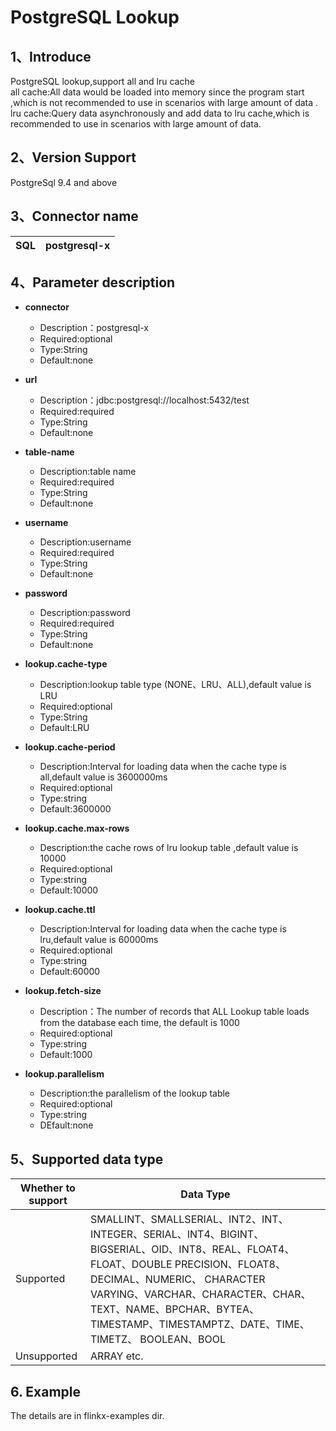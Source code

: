 # PostgreSQL Lookup

## 1、Introduce
PostgreSQL lookup,support all and lru cache<br />
all cache:All data would be loaded into memory since the program start ,which is not recommended to use in scenarios with large amount of data .<br />
lru cache:Query data asynchronously and  add data to lru cache,which is recommended to use in scenarios with large amount of data.

## 2、Version Support
PostgreSql 9.4 and above


## 3、Connector name
| SQL | postgresql-x |
| --- | --- |

## 4、Parameter description
- **connector**
    - Description：postgresql-x
    - Required:optional
    - Type:String
    - Default:none
        <br />

- **url**
    - Description：jdbc:postgresql://localhost:5432/test
    - Required:required
    - Type:String
    - Default:none
        <br />

- **table-name**
    - Description:table name
    - Required:required
    - Type:String
    - Default:none
      <br />

- **username**
    - Description:username
    - Required:required
    - Type:String
    - Default:none
      <br />

- **password**
    - Description:password
    - Required:required
    - Type:String
    - Default:none
      <br />

- **lookup.cache-type**
    - Description:lookup table type (NONE、LRU、ALL),default value is LRU
    - Required:optional
    - Type:String
    - Default:LRU
      <br />

- **lookup.cache-period**
    - Description:Interval for loading data when the cache type is all,default value is 3600000ms
    - Required:optional
    - Type:string
    - Default:3600000
      <br />

- **lookup.cache.max-rows**
    - Description:the cache rows of lru lookup table ,default value is 10000
    - Required:optional
    - Type:string
    - Default:10000
      <br />

- **lookup.cache.ttl**
    - Description:Interval for loading data when the cache type is lru,default value is 60000ms
    - Required:optional
    - Type:string
    - Default:60000
      <br />

- **lookup.fetch-size**
    - Description：The number of records that ALL Lookup table loads from the database each time, the default is 1000
  - Required:optional
  - Type:string
  - Default:1000
      <br />

- **lookup.parallelism**
    - Description:the parallelism of the lookup table
    - Required:optional
    - Type:string
    - DEfault:none
      <br />

## 5、Supported data type
| Whether to support | Data Type |
|--------------------| --- |
| Supported          | SMALLINT、SMALLSERIAL、INT2、INT、INTEGER、SERIAL、INT4、BIGINT、BIGSERIAL、OID、INT8、REAL、FLOAT4、FLOAT、DOUBLE PRECISION、FLOAT8、DECIMAL、NUMERIC、 CHARACTER VARYING、VARCHAR、CHARACTER、CHAR、TEXT、NAME、BPCHAR、BYTEA、TIMESTAMP、TIMESTAMPTZ、DATE、TIME、TIMETZ、 BOOLEAN、BOOL |
| Unsupported        | ARRAY etc. |


## 6. Example

The details are in flinkx-examples dir.
